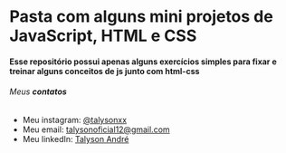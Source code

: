 # Pasta com alguns mini projetos de JavaScript, HTML e CSS

#### Esse repositório possui apenas alguns exercícios simples para fixar e treinar alguns conceitos de js junto com html-css

###### Meus **contatos**
* Meu instagram: [@talysonxx](https://instagram.com/talysonxx)
* Meu email: talysonoficial12@gmail.com
* Meu linkedIn: [Talyson André](https://www.linkedin.com/in/talyson-andre-101897170/)
